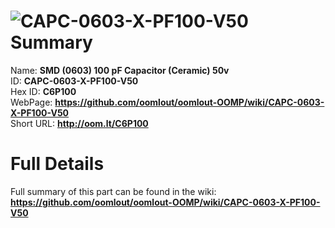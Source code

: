 
![CAPC-0603-X-PF100-V50](https://github.com/oomlout/oomlout-OOMP/blob/master/parts/CAPC-0603-X-PF100-V50/CAPC-0603-X-PF100-V50_420.jpg)   
Summary
=================
  
Name: __SMD (0603) 100 pF Capacitor (Ceramic) 50v__    
ID: __CAPC-0603-X-PF100-V50__   
Hex ID: __C6P100__   
WebPage: __https://github.com/oomlout/oomlout-OOMP/wiki/CAPC-0603-X-PF100-V50__   
Short URL: __http://oom.lt/C6P100__   

Full Details
==========================
Full summary of this part can be found in the wiki:   
__https://github.com/oomlout/oomlout-OOMP/wiki/CAPC-0603-X-PF100-V50__    

